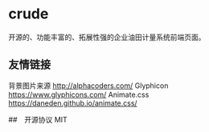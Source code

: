 # crude
开源的、功能丰富的、拓展性强的企业油田计量系统前端页面。

## 友情链接
背景图片来源 http://alphacoders.com/
Glyphicon https://www.glyphicons.com/
Animate.css https://daneden.github.io/animate.css/

##　开源协议
MIT
